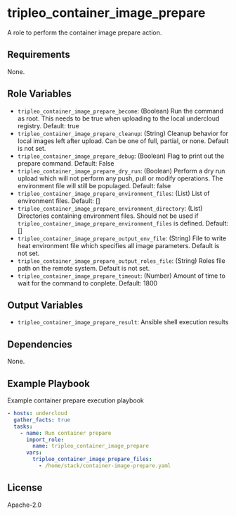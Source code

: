 tripleo_container_image_prepare
===============================

A role to perform the container image prepare action.

Requirements
------------

None.

Role Variables
--------------

* `tripleo_container_image_prepare_become`: (Boolean) Run the command as root. This needs to be true when uploading to the local undercloud registry. Default: true
* `tripleo_container_image_prepare_cleanup`: (String) Cleanup behavior for local images left after upload. Can be one of full, partial, or none. Default is not set.
* `tripleo_container_image_prepare_debug`: (Boolean) Flag to print out the prepare command. Default: False
* `tripleo_container_image_prepare_dry_run`: (Boolean) Perform a dry run upload which will not perform any push, pull or modify operations. The environment file will still be populaged. Default: false
* `tripleo_container_image_prepare_environment_files`: (List) List of environment files. Default: []
* `tripleo_container_image_prepare_environment_directory`: (List) Directories containing environment files. Should not be used if `tripleo_container_image_prepare_environment_files` is defined. Default: []
* `tripleo_container_image_prepare_output_env_file`: (String) File to write heat environment file which specifies all image parameters. Default is not set.
* `tripleo_container_image_prepare_output_roles_file`: (String) Roles file path on the remote system. Default is not set.
* `tripleo_container_image_prepare_timeout`: (Number) Amount of time to wait for the command to conplete. Default: 1800

Output Variables
----------------

* `tripleo_container_image_prepare_result`: Ansible shell execution results

Dependencies
------------

None.

Example Playbook
----------------

Example container prepare execution playbook

```yaml
- hosts: undercloud
  gather_facts: true
  tasks:
    - name: Run container prepare
      import_role:
        name: tripleo_container_image_prepare
      vars:
        tripleo_container_image_prepare_files:
          - /home/stack/container-image-prepare.yaml
```

License
-------

Apache-2.0

